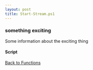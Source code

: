 ```yaml
---
layout: post
title: Start-Stream.ps1
---
```


### something exciting

Some information about the exciting thing

#### Script

<script src="https://gist-it.appspot.com/github.com/BanterBoy/scripts-blog/blob/master/PowerShell/functions/Start-Stream.ps1"></script>

<a href="/menu/_pages/functions.html">Back to Functions</a>
